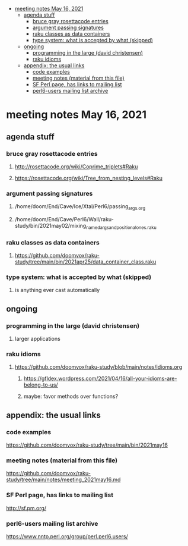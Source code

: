 - [meeting notes May 16, 2021](#org0ce737e)
  - [agenda stuff](#orge2c249c)
    - [bruce gray rosettacode entries](#org81c5130)
    - [argument passing signatures](#org24d9274)
    - [raku classes as data containers](#org85a793d)
    - [type system: what is accepted by what  (skipped)](#orgc2d4bfd)
  - [ongoing](#orged17019)
    - [programming in the large (david christensen)](#org5df17dc)
    - [raku idioms](#orgfd14782)
  - [appendix: the usual links](#org5973496)
    - [code examples](#orgf2b12f6)
    - [meeting notes (material from this file)](#org5bda62a)
    - [SF Perl page, has links to mailing list](#org0b65461)
    - [perl6-users mailing list archive](#orge6bba43)


<a id="org0ce737e"></a>

# meeting notes May 16, 2021


<a id="orge2c249c"></a>

## agenda stuff


<a id="org81c5130"></a>

### bruce gray rosettacode entries

1.  <http://rosettacode.org/wiki/Coprime_triplets#Raku>

2.  <https://rosettacode.org/wiki/Tree_from_nesting_levels#Raku>


<a id="org24d9274"></a>

### argument passing signatures

1.  /home/doom/End/Cave/Ice/Xtal/Perl6/passing<sub>args.org</sub>

2.  /home/doom/End/Cave/Perl6/Wall/raku-study/bin/2021may02/mixing<sub>named</sub><sub>args</sub><sub>and</sub><sub>positional</sub><sub>ones.raku</sub>


<a id="org85a793d"></a>

### raku classes as data containers

1.  <https://github.com/doomvox/raku-study/tree/main/bin/2021apr25/data_container_class.raku>


<a id="orgc2d4bfd"></a>

### type system: what is accepted by what  (skipped)

1.  is anything ever cast automatically


<a id="orged17019"></a>

## ongoing


<a id="org5df17dc"></a>

### programming in the large (david christensen)

1.  larger applications


<a id="orgfd14782"></a>

### raku idioms

1.  <https://github.com/doomvox/raku-study/blob/main/notes/idioms.org>

    1.  <https://gfldex.wordpress.com/2021/04/16/all-your-idioms-are-belong-to-us/>
    
    2.  maybe: favor methods over functions?


<a id="org5973496"></a>

## appendix: the usual links


<a id="orgf2b12f6"></a>

### code examples

<https://github.com/doomvox/raku-study/tree/main/bin/2021may16>


<a id="org5bda62a"></a>

### meeting notes (material from this file)

<https://github.com/doomvox/raku-study/tree/main/notes/meeting_2021may16.md>


<a id="org0b65461"></a>

### SF Perl page, has links to mailing list

<http://sf.pm.org/>


<a id="orge6bba43"></a>

### perl6-users mailing list archive

<https://www.nntp.perl.org/group/perl.perl6.users/>
